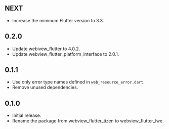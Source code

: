 ## NEXT

* Increase the minimum Flutter version to 3.3.

## 0.2.0

* Update webivew_flutter to 4.0.2.
* Update webview_flutter_platform_interface to 2.0.1.

## 0.1.1

* Use only error type names defined in `web_resource_error.dart`.
* Remove unused dependencies.

## 0.1.0

* Initial release.
* Rename the package from webview_flutter_tizen to webview_flutter_lwe.

